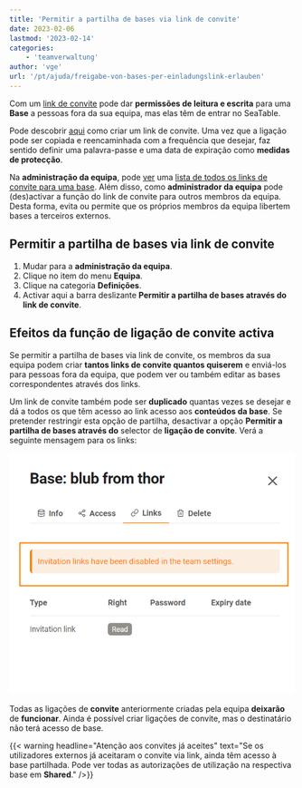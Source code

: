```yaml
---
title: 'Permitir a partilha de bases via link de convite'
date: 2023-02-06
lastmod: '2023-02-14'
categories:
    - 'teamverwaltung'
author: 'vge'
url: '/pt/ajuda/freigabe-von-bases-per-einladungslink-erlauben'
---
```


Com um [link de convite](https://seatable.io/pt/docs/freigabelinks/einladungs-link-erklaert/) pode dar **permissões de leitura e escrita** para uma **Base** a pessoas fora da sua equipa, mas elas têm de entrar no SeaTable.

Pode descobrir [aqui](https://seatable.io/pt/docs/freigabelinks/einladungs-link-erklaert/) como criar um link de convite. Uma vez que a ligação pode ser copiada e reencaminhada com a frequência que desejar, faz sentido definir uma palavra-passe e uma data de expiração como **medidas de protecção**.

Na **administração da equipa**, pode [ver](https://seatable.io/pt/docs/teamverwaltung/bases-in-der-teamverwaltung/) uma [lista de todos os links de convite para uma base](https://seatable.io/pt/docs/teamverwaltung/bases-in-der-teamverwaltung/). Além disso, como **administrador da equipa** pode (des)activar a função do link de convite para outros membros da equipa. Desta forma, evita ou permite que os próprios membros da equipa libertem bases a terceiros externos.

## Permitir a partilha de bases via link de convite

1. Mudar para a **administração da equipa**.
2. Clique no item do menu **Equipa**.
3. Clique na categoria **Definições**.
4. Activar aqui a barra deslizante **Permitir a partilha de bases através do link de convite**.

## Efeitos da função de ligação de convite activa

Se permitir a partilha de bases via link de convite, os membros da sua equipa podem criar **tantos links de convite quantos quiserem** e enviá-los para pessoas fora da equipa, que podem ver ou também editar as bases correspondentes através dos links.

Um link de convite também pode ser **duplicado** quantas vezes se desejar e dá a todos os que têm acesso ao link acesso aos **conteúdos da base**. Se pretender restringir esta opção de partilha, desactivar a opção **Permitir a partilha de bases através do** selector de **ligação de convite**. Verá a seguinte mensagem para os links:

![Mensagem de erro Ligação de convite na administração da equipa](images/Fehlermeldung-EInladungslink.png)

Todas as ligações de **convite** anteriormente criadas pela equipa **deixarão** de **funcionar**. Ainda é possível criar ligações de convite, mas o destinatário não terá acesso de base.

{{< warning  headline="Atenção aos convites já aceites"  text="Se os utilizadores externos já aceitaram o convite via link, ainda têm acesso à base partilhada. Pode ver todas as autorizações de utilização na respectiva base em **Shared**." />}}
